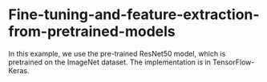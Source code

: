 # Fine-tuning-and-feature-extraction-from-pretrained-models
In this example, we use the pre-trained ResNet50 model, which is pretrained on the ImageNet dataset. The implementation is in TensorFlow-Keras. 

